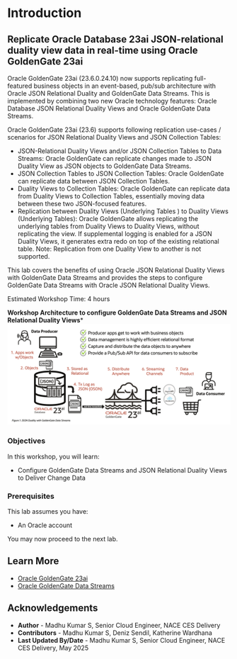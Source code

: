 # Introduction

## Replicate Oracle Database 23ai JSON-relational duality view data in real-time using Oracle GoldenGate 23ai
Oracle GoldenGate 23ai (23.6.0.24.10) now supports replicating full-featured business objects in an event-based, pub/sub architecture with Oracle JSON Relational Duality and GoldenGate Data Streams. This is implemented by combining two new Oracle technology features: Oracle Database JSON Relational Duality Views and Oracle GoldenGate Data Streams.

Oracle GoldenGate 23ai (23.6) supports following replication use-cases / scenarios for JSON Relational Duality Views and JSON Collection Tables:

- JSON-Relational Duality Views and/or JSON Collection Tables to Data Streams: Oracle GoldenGate can replicate changes made to JSON Duality View as JSON objects to GoldenGate Data Streams.
- JSON Collection Tables to JSON Collection Tables: Oracle GoldenGate can replicate data between JSON Collection Tables.
- Duality Views to Collection Tables: Oracle GoldenGate can replicate data from Duality Views to Collection Tables, essentially moving data between these two JSON-focused features.
- Replication between Duality Views (Underlying Tables ) to Duality Views (Underlying Tables): Oracle GoldenGate allows replicating the underlying tables from Duality Views to Duality Views, without replicating the view. If supplemental logging is enabled for a JSON Duality Views, it generates extra redo on top of the existing relational table.
Note: Replication from one Duality View to another is not supported.

This lab covers the benefits of using Oracle JSON Relational Duality Views with GoldenGate Data Streams and provides the steps to configure GoldenGate Data Streams with Oracle JSON Relational Duality Views.


Estimated Workshop Time: 4 hours

**Workshop Architecture to configure GoldenGate Data Streams and JSON Relational Duality Views***
    ![Architecture](./images/architecture.png " ")

### Objectives
In this workshop, you will learn:
- Configure GoldenGate Data Streams and JSON Relational Duality Views to Deliver Change Data


### Prerequisites
This lab assumes you have:
* An Oracle account


You may now proceed to the next lab.

## Learn More

* [Oracle GoldenGate 23ai](https://docs.oracle.com/en/middleware/goldengate/core/23/index.html)
* [Oracle GoldenGate Data Streams](https://docs.oracle.com/en/middleware/goldengate/core/23/coredoc/distribute-oracle-goldengate-data-streams-service.html)



## Acknowledgements
* **Author** - Madhu Kumar S, Senior Cloud Engineer,  NACE CES Delivery
* **Contributors** -  Madhu Kumar S, Deniz Sendil, Katherine Wardhana
* **Last Updated By/Date** - Madhu Kumar S, Senior Cloud Engineer,  NACE CES Delivery, May 2025

